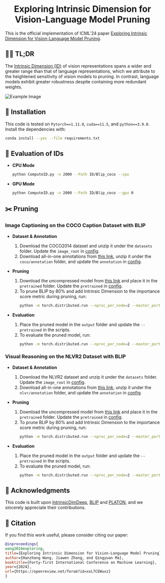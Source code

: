 
<div align="center">
<h1>Exploring Intrinsic Dimension for Vision-Language Model Pruning</h1>
</div>

This is the official implementation of ICML'24 paper [Exploring Intrinsic Dimension for Vision-Language Model Pruning](https://openreview.net/forum?id=xxL7CEWuxz&noteId=dIPRrajDnh). 

## 🏃‍♂️ TL;DR
The [Intrinsic Dimension (ID)](https://github.com/ansuini/IntrinsicDimDeep?tab=readme-ov-file#intro) of vision representations spans a wider and greater range than that of language representations, which we attribute to the heightened sensitivity of vision models to pruning. In contrast, language models exhibit greater robustness despite containing more redundant weights.

![Example Image](ID.png)

## 🔨 Installation
This code is tested on `Pytorch==1.11.0`, `cuda==11.5`, and `python==3.9.0`. Install the dependencies with:
```bash
conda install --yes --file requirements.txt
```

## 📐 Evaluation of IDs
* **CPU Mode**
    ```bash
    python ComputeID.py -n 2000 --Path ID/Blip_coco --cpu
    ```
* **GPU Mode**
    ```bash
    python ComputeID.py -n 2000 --Path ID/Blip_coco --gpu 0
    ```
## :scissors: Pruning
### Image Captioning on the COCO Caption Dataset with BLIP

* **Dataset & Annotation**
    1. Download the COCO2014 dataset and unzip it under the `datasets` folder. Update the `image_root` in [config](./configs/caption_coco.yaml).
    2. Download all-in-one annotations from [this link](https://drive.google.com/uc?export=download&id=19Vk07K3DbQYa68DipJ4dFNcF0_Br7cmD), unzip it under the `coco/annotation` folder, and update the `annotation` in [config](./configs/caption_coco.yaml).

* **Pruning**
    1. Download the uncompressed model from [this link](https://storage.googleapis.com/sfr-vision-language-research/BLIP/models/model_base_caption_capfilt_large.pth) and place it in the `pretrained` folder. Update the `pretrained` in [config](./configs/caption_coco.yaml).
    2. To prune BLIP by 80% and add Intrinsic Dimension to the importance score metric during pruning, run:
        ```bash
        python -m torch.distributed.run --nproc_per_node=2 --master_port=29505 train_caption.py --final_threshold 0.2 --model_dir coco/PLATON80 --pruner_name PLATON --useID
        ```

* **Evaluation**
    1. Place the pruned model in the `output` folder and update the `--pretrained` in the scripts. 
    2. To evaluate the pruned model, run:
        ```bash
        python -m torch.distributed.run --nproc_per_node=2 --master_port=29505 train_caption.py --pruner_name PLATON --pruned output/pruned_model_path --evaluate
        ```

### Visual Reasoning on the NLVR2 Dataset with BLIP

* **Dataset & Annotation**
    1. Download the NLVR2 dataset and unzip it under the `datasets` folder. Update the `image_root` in [config](./configs/nlvr.yaml).
    2. Download all-in-one annotations from [this link](https://drive.google.com/uc?export=download&id=19Vk07K3DbQYa68DipJ4dFNcF0_Br7cmD), unzip it under the `nlvr/annotation` folder, and update the `annotation` in [config](./configs/nlvr.yaml).

* **Pruning**
    1. Download the uncompressed model from [this link](https://storage.googleapis.com/sfr-vision-language-research/BLIP/models/model_base_nlvr.pth) and place it in the `pretrained` folder. Update the `pretrained` in [config](./configs/nlvr.yaml).
    2. To prune BLIP by 80% and add Intrinsic Dimension to the importance score metric during pruning, run:
        ```bash
        python -m torch.distributed.run --nproc_per_node=2 --master_port=29505 train_nlvr.py --final_threshold 0.2 --model_dir nlvr/PLATON80 --pruner_name PLATON --useID
        ```

* **Evaluation**
    1. Place the pruned model in the `output` folder and update the `--pretrained` in the scripts.
    2. To evaluate the pruned model, run:
        ```bash
        python -m torch.distributed.run --nproc_per_node=2 --master_port=29505 train_nlvr.py --pruner_name PLATON --pruned output/pruned_model_path --evaluate
        ```

## 💐 Acknowledgments
This code is built upon [IntrinsicDimDeep](https://github.com/ansuini/IntrinsicDimDeep), [BLIP](https://github.com/salesforce/BLIP) and [PLATON](https://github.com/QingruZhang/PLATON), and we sincerely appreciate their contributions.

## 🌸 Citation
If you find this work useful, please consider citing our paper:
```bibtex
@inproceedings{
wang2024exploring,
title={Exploring Intrinsic Dimension for Vision-Language Model Pruning},
author={Hanzhang Wang, Jiawen Zhang, and Qingyuan Ma},
booktitle={Forty-first International Conference on Machine Learning},
year={2024},
url={https://openreview.net/forum?id=xxL7CEWuxz}
}
```
